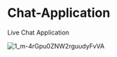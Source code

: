 # Chat-Application

Live Chat Application

![1_m-4rGpu0ZNW2rguudyFvVA](https://user-images.githubusercontent.com/97569773/198726535-1a4c665d-8868-4688-9c7f-dc8c7ad25dbf.png)
